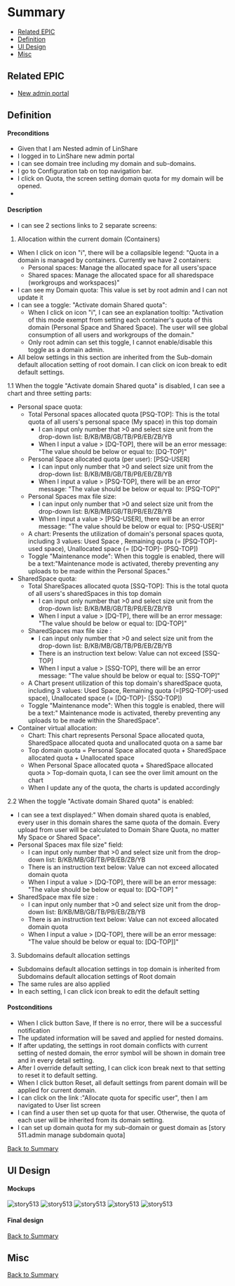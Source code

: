 # Summary

* [Related EPIC](#related-epic)
* [Definition](#definition)
* [UI Design](#ui-design)
* [Misc](#misc)

## Related EPIC

* [New admin portal](./README.md)

## Definition

#### Preconditions

- Given that I am Nested admin of LinShare
- I logged in to LinShare new admin portal
- I can see domain tree including my domain and sub-domains.
- I go to Configuration tab on top navigation bar.
- I click on Quota, the screen setting domain quota for my domain will be opened.
- 
#### Description

- I can see 2 sections links to 2 separate screens:

1. Allocation within the current domain (Containers)
- When I click on icon "i", there will be a collapsible legend: "Quota in a domain is managed by containers. Currently we have 2 containers:
    - Personal spaces: Manage the allocated space for all users'space
    - Shared spaces: Manage the allocated space for all sharedspace (workgroups and workspaces)"
- I can see my Domain quota: This value is set by root admin and I can not update it 
- I can see a toggle: "Activate domain Shared quota":
   - When I click on icon "i", I can see an explanation tooltip: "Activation of this mode exempt from setting each container's quota of this domain (Personal Space and Shared Space). The user will see global consumption of all users and workgroups of the domain."
   - Only root admin can set this toggle, I cannot enable/disable this toggle as a domain admin.
- All below settings in this section are inherited from the Sub-domain default allocation setting of root domain. I can click on icon break to edit default settings.

1.1 When the toggle "Activate domain Shared quota" is disabled, I can see a chart and three setting parts:

- Personal space quota:
    - Total Personal spaces allocated quota [PSQ-TOP]: This is the total quota of all users's personal space (My space) in this top domain
        - I can input only number that >0 and select size unit from the drop-down list: B/KB/MB/GB/TB/PB/EB/ZB/YB
        - When I input a value > [DQ-TOP], there will be an error message: "The value should be below or equal to: [DQ-TOP]"
    - Personal Space allocated quota (per user): [PSQ-USER]
        - I can input only number that >0 and select size unit from the drop-down list: B/KB/MB/GB/TB/PB/EB/ZB/YB
        - When I input a value > [PSQ-TOP], there will be an error message: "The value should be below or equal to: [PSQ-TOP]"
    - Personal Spaces max file size:
        - I can input only number that >0 and select size unit from the drop-down list: B/KB/MB/GB/TB/PB/EB/ZB/YB
        - When I input a value > [PSQ-USER], there will be an error message: "The value should be below or equal to: [PSQ-USER]"
    - A chart: Presents the utilization of domain's personal spaces quota, including 3 values: Used Space , Remaining quota (= [PSQ-TOP]-used space), Unallocated space (= [DQ-TOP]- [PSQ-TOP])
    - Toggle "Maintenance mode": When this toggle is enabled, there will be a text:"Maintenance mode is activated, thereby preventing any uploads to be made within the Personal Spaces."
- SharedSpace quota:
    - Total ShareSpaces allocated quota [SSQ-TOP]: This is the total quota of all users's sharedSpaces in this top domain
        - I can input only number that >0 and select size unit from the drop-down list: B/KB/MB/GB/TB/PB/EB/ZB/YB
        - When I input a value > [DQ-TP], there will be an error message: "The value should be below or equal to: [DQ-TOP]"
    - SharedSpaces max file size :
        - I can input only number that >0 and select size unit from the drop-down list: B/KB/MB/GB/TB/PB/EB/ZB/YB
        - There is an instruction text below: Value can not exceed [SSQ-TOP]
        - When I input a value > [SSQ-TOP], there will be an error message: "The value should be below or equal to: [SSQ-TOP]"
    - A Chart present utilization of this top domain's sharedSpace quota, including 3 values: Used Space, Remaining quota (=[PSQ-TOP]-used space), Unallocated space (= [DQ-TOP]- [SSQ-TOP])
    -  Toggle "Maintenance mode": When this toggle is enabled, there will be a text:" Maintenance mode is activated, thereby preventing any uploads to be made within the SharedSpace".
- Container virtual allocation:
    - Chart: This chart represents Personal Space allocated quota, SharedSpace allocated quota and unallocated quota on a same bar
    - Top domain quota =  Personal Space allocated quota + SharedSpace allocated quota + Unallocated space
    - When Personal Space allocated quota + SharedSpace allocated quota > Top-domain quota, I can see the over limit amount on the chart
    - When I update any of the quota, the charts is updated accordingly

2.2 When the toggle "Activate domain Shared quota" is enabled:

- I can see a text displayed:" When domain shared quota is enabled, every user in this domain shares the same quota of the domain. Every upload from user will be calculated to Domain Share Quota, no matter My Space or Shared Space".
- Personal Spaces max file size" field:
    - I can input only number that >0 and select size unit from the drop-down list: B/KB/MB/GB/TB/PB/EB/ZB/YB
    - There is an instruction text below: Value can not exceed allocated domain quota
    - When I input a value > [DQ-TOP], there will be an error message: "The value should be below or equal to:  [DQ-TOP] "
- SharedSpace max file size :
    - I can input only number that >0 and select size unit from the drop-down list: B/KB/MB/GB/TB/PB/EB/ZB/YB
    - There is an instruction text below: Value can not exceed allocated domain quota
    - When I input a value > [DQ-TOP], there will be an error message: "The value should be below or equal to: [DQ-TOP]]"

3. Subdomains default allocation settings
- Subdomains default allocation settings in top domain is inherited from Subdomains default allocation settings of Root domain
- The same rules are also applied
- In each setting, I can click icon break to edit the default setting

#### Postconditions

- When I click button Save, If there is no error, there will be a successful notification
- The updated information will be saved and applied for nested domains.
- If after updating, the settings in root domain conflicts with current setting of nested domain, the error symbol will be shown in domain tree and in every detail setting.
- After I override default setting, I can click icon break next to that setting to reset it to default setting.
- When I click button Reset, all default settings from parent domain will be applied for current domain.
- I can click on the link :"Allocate quota for specific user", then I am navigated to User list screen 
- I can find a user then set up quota for that user. Otherwise, the quota of each user will be inherited from its domain setting.
- I can set up domain quota for my sub-domain or guest domain as [story 511.admin manage subdomain quota]

[Back to Summary](#summary)

## UI Design

#### Mockups

![story513](./mockups/513.1.png)
![story513](./mockups/513.2.png)
![story513](./mockups/513.3.png)
![story513](./mockups/513.4.png)
![story513](./mockups/513.5.png)

#### Final design

[Back to Summary](#summary)
## Misc

[Back to Summary](#summary)
